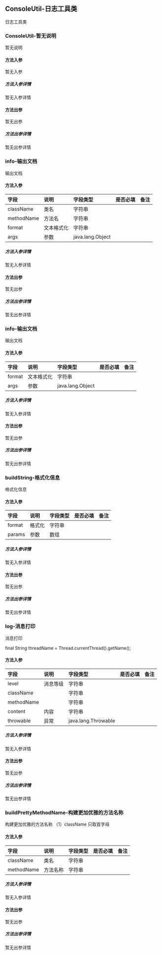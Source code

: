 ## ConsoleUtil-日志工具类

日志工具类

### ConsoleUtil-暂无说明

暂无说明

#### 方法入参

暂无入参

##### 方法入参详情

暂无入参详情

#### 方法出参

暂无出参

##### 方法出参详情

暂无出参详情

### info-输出文档

输出文档

#### 方法入参

| 字段 | 说明 | 字段类型 | 是否必填 | 备注 |
|:---|:---|:---|:---|:----|
| className | 类名 | 字符串 |  |  |
| methodName | 方法名 | 字符串 |  |  |
| format | 文本格式化 | 字符串 |  |  |
| args | 参数 | java.lang.Object |  |  |

##### 方法入参详情

暂无入参详情

#### 方法出参

暂无出参

##### 方法出参详情

暂无出参详情

### info-输出文档

输出文档

#### 方法入参

| 字段 | 说明 | 字段类型 | 是否必填 | 备注 |
|:---|:---|:---|:---|:----|
| format | 文本格式化 | 字符串 |  |  |
| args | 参数 | java.lang.Object |  |  |

##### 方法入参详情

暂无入参详情

#### 方法出参

暂无出参

##### 方法出参详情

暂无出参详情

### buildString-格式化信息

格式化信息

#### 方法入参

| 字段 | 说明 | 字段类型 | 是否必填 | 备注 |
|:---|:---|:---|:---|:----|
| format | 格式化 | 字符串 |  |  |
| params | 参数 | 数组 |  |  |

##### 方法入参详情

暂无入参详情

#### 方法出参

暂无出参

##### 方法出参详情

暂无出参详情

### log-消息打印

消息打印

final String threadName = Thread.currentThread().getName();

#### 方法入参

| 字段 | 说明 | 字段类型 | 是否必填 | 备注 |
|:---|:---|:---|:---|:----|
| level | 消息等级 | 字符串 |  |  |
| className |  | 字符串 |  |  |
| methodName |  | 字符串 |  |  |
| content | 内容 | 字符串 |  |  |
| throwable | 异常 | java.lang.Throwable |  |  |

##### 方法入参详情

暂无入参详情

#### 方法出参

暂无出参

##### 方法出参详情

暂无出参详情

### buildPrettyMethodName-构建更加优雅的方法名称

构建更加优雅的方法名称
（1）className 只取首字母

#### 方法入参

| 字段 | 说明 | 字段类型 | 是否必填 | 备注 |
|:---|:---|:---|:---|:----|
| className | 类名 | 字符串 |  |  |
| methodName | 方法名称 | 字符串 |  |  |

##### 方法入参详情

暂无入参详情

#### 方法出参

暂无出参

##### 方法出参详情

暂无出参详情




